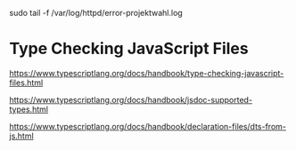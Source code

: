 sudo tail -f /var/log/httpd/error-projektwahl.log

# Type Checking JavaScript Files

https://www.typescriptlang.org/docs/handbook/type-checking-javascript-files.html

https://www.typescriptlang.org/docs/handbook/jsdoc-supported-types.html

https://www.typescriptlang.org/docs/handbook/declaration-files/dts-from-js.html
